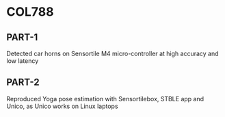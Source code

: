 # COL788
## PART-1
 Detected car horns on Sensortile M4 micro-controller at high accuracy and low latency

## PART-2
Reproduced Yoga pose estimation with Sensortilebox, STBLE app and Unico, as Unico works on Linux laptops

 
